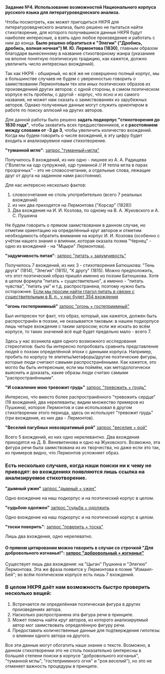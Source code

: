 **Задание №4. Использование возможностей Национального корпуса русского языка для литературоведческого анализа.**

Чтобы посмотреть, как может пригодиться НКРЯ для литературоведческого анализа, было решено не пытаться найти стихотворение, для которого получившиеся данные НКРЯ будут наиболее интересные, а взять одно любое произведение и работать с ним до конца. **Было решено обратиться к "Элегии" ("Дробись, дробись, волная ночная") М. Ю. Лермонтова (1830)**, главным образом благодаря вынесенному в название стихотворному жанра (указаниие на вполне понятную поэтическую традицию, как кажется, должно увеличить число интересных вхождений).

Так как НКРЯ - обширный, но всё же не совершенно полный корпус, мы в большинстве случаев не будем с уверенностью говорить о заимствовании Лермонтовым тех или иных поэтических образов из произведениий других авторов: с одной стороны, в самом поэтическом корпусе есть пробелы, с другой - корпус, что ясно и из самого названия, не может нам сказать о заимствованиях из зарубежных авторов. Однако полученные данные могут служить *ориентиром* в работе по поиску аллюзий на других авторов.

Для данной работы было решено **задать подкорпус "стихотворения до 1830 года"**, чтобы захватить всех предшественников, и **с расстоянием между словами от -3 до 3**, чтобы увеличить количество вхождений. Когда мы будем говорить о числе вхождений, в эту цифру будет входить и анализируемое нами стихотворение.

**"туманной мгле"**: [запрос "туманный+мгла"](http://search1.ruscorpora.ru/search.xml?env=alpha&mycorp=%28%28created%253A%253C%253D%25221830%2522%29%29&mysent=&mysize=2049615&mysentsize=158007&mydocsize=8531&dpp=10&spp=50&spd=10&text=lexgramm&mode=poetic&sort=gr_tagging&ext=10&nodia=1&parent1=0&level1=0&lex1=%F2%F3%EC%E0%ED%ED%FB%E9&gramm1=&flags1=&sem1=&parent2=0&level2=0&min2=-3&max2=3&lex2=%EC%E3%EB%E0&gramm2=&flags2=&sem2= "НКРЯ; туманный+мгла")

Получилось 8 вхождений, из них одно - лишнее из А. А. Радищева ("Взлегли на одр супружней, одр туманной // И тепла мгла в парах прозрачных" - это не словосочетание, а отдельные слова, лежащие друг от друга на заданном нами расстоянии).

Для нас интересно несколько фактов:
    
 1. словосочетание не столь употребительно (всего 7 реальных вхождений)    
 2. из них два приходятся на Лермонтова ("Корсар" (1828))
 3. Два вхождения на И. И. Козлова, по одному на В. А. Жуковского и А. С. Пушкина

Не будем говорить о прямом заимствовании в данном случае, но отметим ориентацию на определённый круг авторов и отметим необходимость обратить внимание на корпус И. И. Козлова (особенно с учётом нашего знания о влиянии, которая оказала поэма "Чернец" - одно из вхождений - на "Мцыри" Лермонтова). 

**"задумчивость питая"**: [запрос "питать + задумчивость"](http://search1.ruscorpora.ru/search.xml?env=alpha&mycorp=%28%28created%253A%253C%253D%25221830%2522%29%29&mysent=&mysize=2049615&mysentsize=158007&mydocsize=8531&dpp=10&spp=50&spd=10&text=lexgramm&mode=poetic&sort=gr_tagging&ext=10&nodia=1&parent1=0&level1=0&lex1=%EF%E8%F2%E0%F2%FC&gramm1=&flags1=&sem1=&parent2=0&level2=0&min2=-3&max2=3&lex2=%E7%E0%E4%F3%EC%F7%E8%E2%EE%F1%F2%FC&gramm2=&flags2=&sem2= "НКРЯ; питать+задумчивость")

Получилось 7 вхождений, из них 3 - стихотворения Батюшкова: "Тень друга" (1814), "Элегия" (1815), "К другу" (1815). Можно предположить, что этот поэтический образ пришёл именно из поэзии Батюшкова. Хотя в целом формула "питать + существительно", а именно - "питать чувства", "питать ум" и т.д. распространена, поэтому нужно быть осторожнее.
[Если мы просим найти глагол питать в связке с существительным в В. п., у нас будет 354 вхождения](http://search1.ruscorpora.ru/search.xml?env=alpha&mycorp=%28%28created%253A%253C%253D%25221830%2522%29%29&mysent=&mysize=2049615&mysentsize=158007&mydocsize=8531&dpp=10&spp=50&spd=10&text=lexgramm&mode=poetic&sort=gr_tagging&ext=10&nodia=1&parent1=0&level1=0&lex1=%EF%E8%F2%E0%F2%FC&gramm1=&flags1=&sem1=&parent2=0&level2=0&min2=-3&max2=3&lex2=&gramm2=S%2C%28acc%7Cacc2%29&flags2=&sem2= "НКРЯ; питать + сущ. в В. п.")


**"огонь гостеприимный"** [запрос "огонь + гостеприимный"](http://search1.ruscorpora.ru/search.xml?env=alpha&mycorp=%28%28created%253A%253C%253D%25221830%2522%29%29&mysent=&mysize=2049615&mysentsize=158007&mydocsize=8531&dpp=10&spp=50&spd=10&text=lexgramm&mode=poetic&sort=gr_tagging&ext=10&nodia=1&parent1=0&level1=0&lex1=%EE%E3%EE%ED%FC&gramm1=&flags1=&sem1=&parent2=0&level2=0&min2=-3&max2=3&lex2=%E3%EE%F1%F2%E5%EF%F0%E8%E8%EC%ED%FB%E9&gramm2=&flags2=&sem2= "НКРЯ; огонь+гостеприимный")

Был интересен тот факт, что образ, который, как кажется, должен быть распространён в поэзии, не оказывается таковым: в нашем подкорпусе лишь четыре вхождения с таким запросом; если же искать во всём корпусе, то таких значений всё ещё будет предельно мало - всего 7.

Здесь у нас возникла идея одного возможного исследования стереотипов: было бы интересно попробовать сравнить представление людей о поэзии определённой эпохи с данными корпуса. Например, пробить по корпусу те эпитеты/метафоры/другие поэтические фигуры, которые люди считают самыми распространёнными. Как кажется, это могло бы быть интересным, если мы поймём, как методологически выяснить и доказать, какие образы люди считаю самыми "распространёнными".

**"И сожаление мою тревожит грудь"** [запрос "тревожить + грудь"](http://search1.ruscorpora.ru/search.xml?env=alpha&mycorp=%28%28created%253A%253C%253D%25221830%2522%29%29&mysent=&mysize=2049615&mysentsize=158007&mydocsize=8531&dpp=10&spp=50&spd=10&text=lexgramm&mode=poetic&sort=gr_tagging&ext=10&nodia=1&parent1=0&level1=0&lex1=%E3%F0%F3%E4%FC&gramm1=&flags1=&sem1=&parent2=0&level2=0&min2=-3&max2=3&lex2=%F2%F0%E5%E2%EE%E6%E8%F2%FC&gramm2=&flags2=&sem2= "НКРЯ; тревожить + грудь")

Интересно, что вместо более распространённого "тревожить сердце" (19 вхождений, два нерелеванты; видим множество примеров из Пушкина), которое Лермонтов и сам использовал в другом стихотворении этого периода, здесь он использует "тревожит грудь" (три вхождения, из них два - Лермонтов). 

**"Веселий пагубных невозвратимый рой"** [запрос "веселие + рой"](http://search1.ruscorpora.ru/search.xml?env=alpha&mycorp=%28%28created%253A%253C%253D%25221830%2522%29%29&mysent=&mysize=2049615&mysentsize=158007&mydocsize=8531&dpp=10&spp=50&spd=10&text=lexgramm&mode=poetic&sort=gr_tagging&ext=10&nodia=1&parent1=0&level1=0&lex1=%F0%EE%E9&gramm1=&flags1=&sem1=&parent2=0&level2=0&min2=-3&max2=3&lex2=%E2%E5%F1%E5%EB%E8%E5&gramm2=&flags2=&sem2= "НКРЯ; веселие + рой")

Всего 5 вхождений, из них одно нерелевантно. Два вхождения приходятся на Д. В. Веневитинова и одно на Жуковского. Возможно, эта фигура речи была заимствована из их творчества, но даже если это так, из примеров видно, что Лермонтов усложняет образ.

### Есть несколько случаев, когда наши поиски ни к чему не приводят: во вхождениях появляются лишь ссылка на анализируемое стихотворение. ###

**"дымный ужин"** [запрос "дымный + ужин"](http://search1.ruscorpora.ru/search.xml?env=alpha&mycorp=%28%28created%253A%253C%253D%25221830%2522%29%29&mysent=&mysize=2049615&mysentsize=158007&mydocsize=8531&dpp=10&spp=50&spd=10&text=lexgramm&mode=poetic&sort=gr_tagging&ext=10&nodia=1&parent1=0&level1=0&lex1=%F3%E6%E8%ED&gramm1=&flags1=&sem1=&parent2=0&level2=0&min2=-3&max2=3&lex2=%E4%FB%EC%ED%FB%E9&gramm2=&flags2=&sem2= "НКРЯ; дымный + ужин")

Одно вхождение на наш подкорпус и на поэтический корпус в целом.

**"судьбою одолжен"** [запрос "судьба + одолжить](http://search1.ruscorpora.ru/search.xml?env=alpha&mycorp=%28%28created%253A%253C%253D%25221830%2522%29%29&mysent=&mysize=2049615&mysentsize=158007&mydocsize=8531&dpp=10&spp=50&spd=10&text=lexgramm&mode=poetic&sort=gr_tagging&ext=10&nodia=1&parent1=0&level1=0&lex1=%F1%F3%E4%FC%E1%E0&gramm1=&flags1=&sem1=&parent2=0&level2=0&min2=-3&max2=3&lex2=%EE%E4%EE%EB%E6%E8%F2%FC&gramm2=&flags2=&sem2= "НКРЯ; судьба + одолжить")

Одно вхождение на наш подкорпус и на поэтический корпус в целом.

**"тоски поверить"**: [запрос "поверить + тоска"](http://search1.ruscorpora.ru/search.xml?env=alpha&mycorp=%28%28created%253A%253C%253D%25221830%2522%29%29&mysent=&mysize=2049615&mysentsize=158007&mydocsize=8531&dpp=10&spp=50&spd=10&text=lexgramm&mode=poetic&sort=gr_tagging&ext=10&nodia=1&parent1=0&level1=0&lex1=%EF%EE%E2%E5%F0%E8%F2%FC&gramm1=&flags1=&sem1=&parent2=0&level2=0&min2=-3&max2=3&lex2=%F2%EE%F1%EA%E0&gramm2=&flags2=&sem2= "НКРЯ; поверить + тоска")

Лишь два вхождения, одно нерелеватно. 

#### О **прямом цитировании** можно говорить в случае со строчкой "Для добровольного изгнанья!": [запрос "добровольный + изгнанье"](http://search1.ruscorpora.ru/search.xml?env=alpha&mycorp=%28%28created%253A%253C%253D%25221830%2522%29%29&mysent=&mysize=2049615&mysentsize=158007&mydocsize=8531&dpp=10&spp=50&spd=10&text=lexgramm&mode=poetic&sort=gr_tagging&ext=10&nodia=1&parent1=0&level1=0&lex1=%E4%EE%E1%F0%EE%E2%EE%EB%FC%ED%FB%E9&gramm1=&flags1=&sem1=&parent2=0&level2=0&min2=-3&max2=3&lex2=%E8%E7%E3%ED%E0%ED%FC%E5&gramm2=&flags2=&sem2= "НКРЯ; добровольный + изгнанье")

Существует лишь два вхождения: на "Цыган" Пушкина и "Элегию" Лермонтова. Эта же фраза появится у Лермонтова в поэме "Измаил-Бей"; во всём поэтическом корпусе есть лишь 7 вхождений.

### В целом НКРЯ даёт нам возможность быстро проверить несколько вещей: ###

1. Встречается ли определённая поэтическая фигура в других произведениях автора.
2. Насколько распространена эта фигура речи в принципе.
3. Может помочь найти круг авторов, из которого анализируемый автор мог заимствовать определённую фигуру речи.
4. Предоставить количественные данные для подтверждения гипотезы о влиянии одного автора на другого.

Все эти данные могут обогатить наше знание о тексте. Возможно, в данном стихотворении это не столь показательно (интересны в большей степени поиски в корпусе "добровольного изгнанья", "туманной мглы", "гостеприимного огня" и "роя веселий"), но это не отменяет важность процедуры в принципе.






